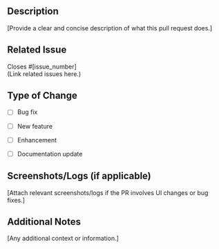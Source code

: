## Description
[Provide a clear and concise description of what this pull request does.]

## Related Issue
Closes #[issue_number]  
(Link related issues here.)

## Type of Change
- [ ] Bug fix
- [ ] New feature
- [ ] Enhancement
- [ ] Documentation update


## Screenshots/Logs (if applicable)
[Attach relevant screenshots/logs if the PR involves UI changes or bug fixes.]

## Additional Notes
[Any additional context or information.]
